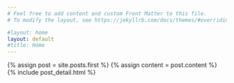 ```yaml
---
# Feel free to add content and custom Front Matter to this file.
# To modify the layout, see https://jekyllrb.com/docs/themes/#overriding-theme-defaults

#layout: home
layout: default
#title: Home
---
```


<div class="blog-index">  
  {% assign post = site.posts.first %}
  {% assign content = post.content %}
  {% include post_detail.html %}
</div>